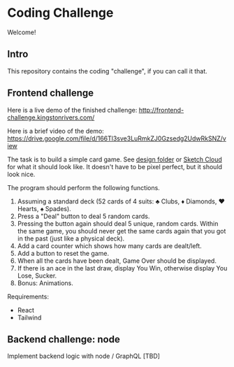 # Coding Challenge

Welcome!

## Intro

This repository contains the coding "challenge", if you can call it that.

## Frontend challenge

Here is a live demo of the finished challenge: http://frontend-challenge.kingstonrivers.com/

Here is a brief video of the demo: https://drive.google.com/file/d/166Tl3sve3LuRmkZJ0Gzsedg2UdwRkSNZ/view

The task is to build a simple card game. See [design folder](./design) or [Sketch Cloud](https://www.sketch.com/s/40cd1ec0-8487-4053-a6ea-5d9a70076ebb) for what it should look like. It doesn't have to be pixel perfect, but it should look nice.

The program should perform the following functions.

1. Assuming a standard deck (52 cards of 4 suits: ♣ Clubs, ♦ Diamonds, ♥ Hearts, ♠ Spades).
2. Press a "Deal" button to deal 5 random cards.
3. Pressing the button again should deal 5 unique, random cards. Within the same game, you should never get the same cards again that you got in the past (just like a physical deck).
4. Add a card counter which shows how many cards are dealt/left.
5. Add a button to reset the game.
6. When all the cards have been dealt, Game Over should be displayed.
7. If there is an ace in the last draw, display You Win, otherwise display You Lose, Sucker.
8. Bonus: Animations.

Requirements:

- React
- Tailwind

## Backend challenge: node

Implement backend logic with node / GraphQL
[TBD]
